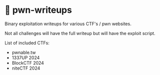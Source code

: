 # 🍄 pwn-writeups

Binary exploitation writeups for various CTF's / pwn websites.

Not all challenges will have the full writeup but will have the exploit script.

List of included CTFs:

* pwnable.tw
* 1337UP 2024
* BlockCTF 2024
* niteCTF 2024
